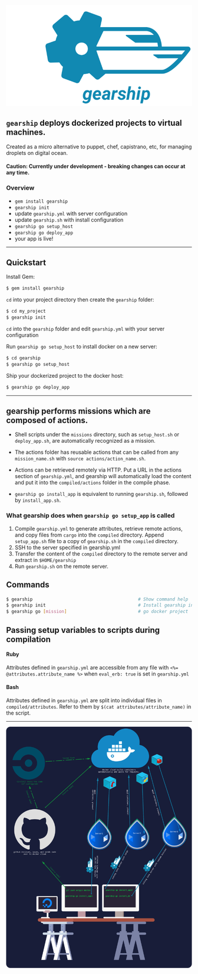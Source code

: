 ![](gearship.png)
--------
## `gearship` deploys dockerized projects to virtual machines.

Created as a micro alternative to puppet, chef, capistrano, etc, for managing droplets on digital ocean.

#### Caution: Currently under development - breaking changes can occur at any time.

### Overview
- `gem install gearship`
- `gearship init`
- update `gearship.yml` with server configuration
- update `gearship.sh` with install configuration
- `gearship go setup_host`
- `gearship go deploy_app`
- your app is live!

----------

## Quickstart

Install Gem:

```bash
$ gem install gearship
```

`cd` into your project directory then create the `gearship` folder:

```bash
$ cd my_project
$ gearship init
```

`cd` into the `gearship` folder and edit `gearship.yml` with your server configuration

Run `gearship go setup_host` to install docker on a new server:

```bash
$ cd gearship
$ gearship go setup_host
```

Ship your dockerized project to the docker host:

```bash
$ gearship go deploy_app
```
---------
## gearship performs missions which are composed of actions.

- Shell scripts under the `missions` directory, such as `setup_host.sh` or `deploy_app.sh`, are automatically recognized as a mission. 

- The actions folder has reusable actions that can be called from any `mission_name.sh` with `source actions/action_name.sh`.

- Actions can be retrieved remotely via HTTP. Put a URL in the actions section of `gearship.yml`, and gearship will automatically load the content and put it into the `compiled/actions` folder in the compile phase.
 
- `gearship go install_app` is  equivalent to running `gearship.sh`, followed by `install_app.sh`.

### What gearship does when `gearship go setup_app` is called

1. Compile `gearship.yml` to generate attributes, retrieve remote actions, and copy files from `cargo` into the `compiled` directory. Append `setup_app.sh` file to a copy of `gearship.sh` in the `compiled` directory.
2. SSH to the server specified in gearship.yml
3. Transfer the content of the `compiled` directory to the remote server and extract in `$HOME/gearship`
4. Run `gearship.sh` on the remote server.

## Commands

```bash
$ gearship                                        # Show command help
$ gearship init                                   # Install gearship into project
$ gearship go [mission]                           # go docker project
```


## Passing setup variables to scripts during compilation

#### Ruby
Attributes defined in `gearship.yml` are accessible from any file with `<%= @attributes.attribute_name %>` when `eval_erb: true` is set in `gearship.yml`

#### Bash
Attributes defined in `gearship.yml` are split into individual files in `compiled/attributes`. 
Refer to them by `$(cat attributes/attribute_name)` in the script.

---------

![](deployment.png)
